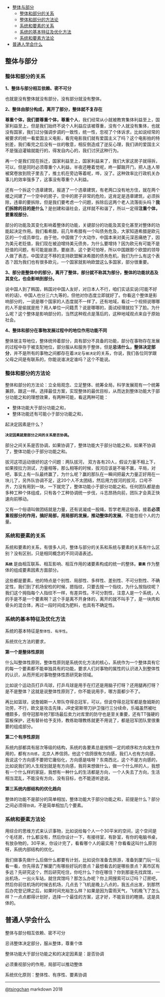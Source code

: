 
<!-- TOC -->

- [整体与部分](#整体与部分)
    - [整体和部分的关系](#整体和部分的关系)
    - [整体和部分的方法论](#整体和部分的方法论)
    - [系统和要素的关系](#系统和要素的关系)
    - [系统的基本特征及优化方法](#系统的基本特征及优化方法)
    - [系统和要素方法论](#系统和要素方法论)
- [普通人学会什么](#普通人学会什么)

<!-- /TOC -->




## 整体与部分

### 整体和部分的关系

**1、整体与部分相互依赖、密不可分**

也就是没有整体就没有部分，没有部分就没有整体。

**2、整体由部分构成，离开了部分，整体就不复存在**

**尊重个体，我们要尊重个体，尊重个人**，我们经常从小就被教育集体利益至上，国家利益至上，但是我们始终不说个人利益应该被尊重，没有个人就没有集体，也就没有国家，我们过分强调步调的一致性，统一性，忽视了个体诉求，比如说经常的被要求的统一看爱国主义电影，看完电影我们就有爱国主义了吗？这个电影拍的特别差，我们看完之后没有一丝的敬意，相反倒造成了逆反心理，我们讲的爱国主义不是强迫灌输就能行的，得发自内心的，我们讨厌这种行为。

再一个是我们现在拆迁，国家利益至上，国家利益来了，我们大家这房子就得拆，可以，但是同时必须尊重个人利益，半夜还睡着觉呢，咚一脚踹开门，把人连人带被窝卷放到院子里去了，推土机在旁边等着呢，哗，没了。这种效率比行政机关办事儿的效率强多了，这事没有尊重个人利益。

还有一个拆这个违章建筑，报道了一个违章建筑，有老两口没有地方住，就在两个楼之间建了一个空中的房子，空中的房子非常的危险，这肯定是违章建筑，必须拆除，违章的要拆除，但是我们要考虑一个问题，拆除后这两个老人流落街头吗？**我们拆除的目的是什么**？是创建和谐社会，这样就不和谐了，所以一定得**注重个体，要重视部分**。

部分的功能及其变化影响着整体的功能，关键部分的功能及其变化甚至对整体的功能起决定作用。我们看希腊，前几年希腊有一个叫债务危及，大家知道希腊是欧元区的一个成员单位，由于他，中国做了个大动作，中国本来对美元深恶痛绝了，因为美元老贬值，我们现在被迫增持美元债务，为什么要增持？因为欧元有可能不是贬值的问题，有可能是崩溃，要崩溃，这个更可怕呀，所以中国跟那个欧盟的领导人做了表态，中国坚定不移的支持欧盟解决希腊的债务危机，我们为什么有这个表态？因为我们也有很多欧元，一个国家就影响欧盟这么多国家，部分很重要。

**3、部分是整体中的部分，离开了整体，部分就不称其为部分，整体的功能状态及其变化，也会影响到部分。**

说中国人到了韩国，韩国对中国人友好，对日本人不行，咱们实话实说(可能不好听的话)，中国人也分三六九等的，但他对你态度立即就好了。你看这个整体是影响部分的，一说是哪个国家的人态度就不一样了。还有地域，看过一个视频说哪哪的人不是偷就是抢？用人单位一问籍贯？说是哪哪的，面试经理就拉下了脸。为什么呢？这个整体是影响部分的，当然这种观点是落后的，这种地域观点来自于原始社会。

**4、整体和部分在事物发展过程中的地位作用功能不同**

整体居主导地位，整体统帅着部分，具有部分不具备的功能，部分在事物存在发展的过程中存于被支配地位，部分服从和服务于整体，但是**忌讳什么，整体决定部分**，并不是所有的事物之间都存在着`决定`与`被决定`的关系，你说，我们各位同学跟父母之间是有联系的，你能说谁决定谁吗？这个不能说。

### 整体和部分的方法论

整体和部分的方法论：立全局观念、立足整体、统筹全局，科学发展观有一个统筹兼顾，跟这一样。选择最佳方案，实现整体的最优目标，从而达到整体功能大于部分功能之和的理想效果，有两种可能，看这两种可能：

- 整体功能大于部分功能之和，
- 整体功能还有可能小于部分功能之和，

起决定因素是什么？

**`决定因素就是部分之间的关系是否协调`。**

部分之间关系是否协调，如果协调了，整体功能大于部分功能之和，如果不协调了，整体功能小于部分功能之和。

拔河这项运动很好的这个问题：两队拔河， 双方各有20人，假设力量不相上下，如果按拉力测试，力量相等，那么相等的时候，拔河应该是不输不赢，平局，对吧，事实上有一队最终赢了，为什么呢？赢的那队在一瞬间把最大力量正好用在一块儿了，另外队协调不足，这20个人不太团结，然后用力拔河的拔河，口号不齐，力没有用到一块，一下就完了，整体功能小于部分功能之和。任何团队都是由多种工种个体组成，只有各个工种协调统一步伐，斗志昂扬向前，团队才会真正快速向前移动。

又有一个俗语叫做团结就是力量，还有说凝成一股绳，哲学老用这俗语，接着**必须重视部分的作用，搞好局部，用局部的发展，推动整体的发展**。不能忽视个人的力量。



### 系统和要素的关系

系统和要素的关系，有很多人问，整体与部分的关系和系统与要素的关系有什么区别？没有区别，只是相同概念的不同词语表述。

**`系统`** 是由相互联系、相互影响、相互作用的诸要素构成的统一的整体。**`要素`** 作为整体的组成要素因素方面部分。

这些都是要素，他的特点是个别性、局部性、多样性、差别性、不可分割性、不确定性，我们到了机场安检的时候，摁指纹，只要去按一个指纹，为什么按指纹呢？我们这个拇指每个人指纹不一样，有差异性。不可分割性，注意人是一个系统，人的手是不是一个要素啊？这个手是离不开身体的，离开的就不叫手了，是一块肉和骨头的混合体，再过一段时间成为肥料，也具有不确定性。

### 系统的基本特征及优化方法

系统的基本特征是`整体性`、`有序性`。

系统优化方法的要求，

**第一个是整体性原则**

什么叫整体性原则，整体性原则是系统优化方法的核心，系统作为一个整体具有它的每一个要素都不能单独具有的功能，要求人们对事物的属性的认识进入到整体性的认识，从而开拓对事物整体性质研究新领域。

比如说个运动员打乒乓球，打乒乓球是用手在打还是用脑子打呀？还用腿再打呀？是不是整体？这就是说整体性原则了，你不能说用手，哪方面都少不了。

再比如篮球，说詹姆斯一人带队夺得总冠军，可以，但说夺得总冠军都是詹姆斯的功劳，不行，欧文是攻击先锋，JR史密斯带刀护卫强行三分续命，乐福虽然被吐槽颇多，但夺冠那年抢7那场最后卖力对库里的防守也是至关重要，还有TT强硬的篮板保护，还有替补给予支持，教练助理教练就更不用说了，都是冠军团队里很重要的组成部分。

**第二个有序性原则**

系统内部都具有层次等级的结构，系统的各要素总是按照一定的顺序和方向发生作用的，都有`方向感`，北京人养信鸽，他这个信鸽很有方向感，我们人也有方向感，我说这个方向感不要把它庸俗化，方向感是啥呀？东南西北，这个不是方向感的，比如说我们的人生规划就是有方向感，我将来想做什么，做一个什么样的人，我想有一个什么样的家庭，我想有一种什么的生活都是方向，一个人失去了方向，生活相当混乱，不能没有方向，没有目标，也不能道听途说。

**第三系统内部结构的优化趋向**

整体的功能不是部分的简单相加，整体功能大于部分功能之和，前提是什么？部分之间必须得`协调`，不是简单相加几个要素。

### 系统和要素方法论

用综合的思维方式来认识事物，比如说给每个人一个30平米的空间，这个空间是个毛坯房，什么都没有，然后你设计一下，有接待室，有卧室，有你的电脑书桌，有放杂物的，30平米，你设计完了，看看哪个人的最实用？你看看这叫什么原则呀，系统内部结构的优化。

我们做事先做什么后做什么都要有计划，比如说你准备去旅游，准备到厦门玩一玩看一看，你先得去了解厦门有哪些好玩的景点？最想看去的是哪些景点？离市区有多远？先研究这个，然后研究吃住，你吃什么？你在哪住？你到那是先找宾馆，一出机场，一出火车站，就住宾馆吗？那怎么办呢？你上网搜索可以订吗？订房吧，然后你前往机场的时候去机场，几点去？飞机是晚上八点的，我五点出发，到那然后办完登记牌之后，如果时间充裕怎么样？如果是因为雷雨天气，飞机晚飞了怎么样？一点点都得计划好，选择一个最佳的方案，这才好，不能盲目的瞎搞，这是具体的。


## 普通人学会什么

整体与部分相互依赖、密不可分

忌讳整体决定部分，服从整体，尊重个体

整体功能大于部分功能之和的决定因素是：是否协调

必须重视部分的作用，局部可以推动整体

系统优化原则：整体性、有序性、要素协调



----
[@tsingchan](https://github.com/tsingchan/page) markdown 2018